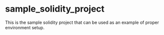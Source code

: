 # sample_solidity_project
This is the sample solidity project that can be used as an example of proper environment setup. 
